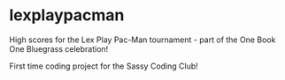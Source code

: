 lexplaypacman
=============

High scores for the Lex Play Pac-Man tournament - part of the One Book One Bluegrass celebration! 

First time coding project for the Sassy Coding Club!
